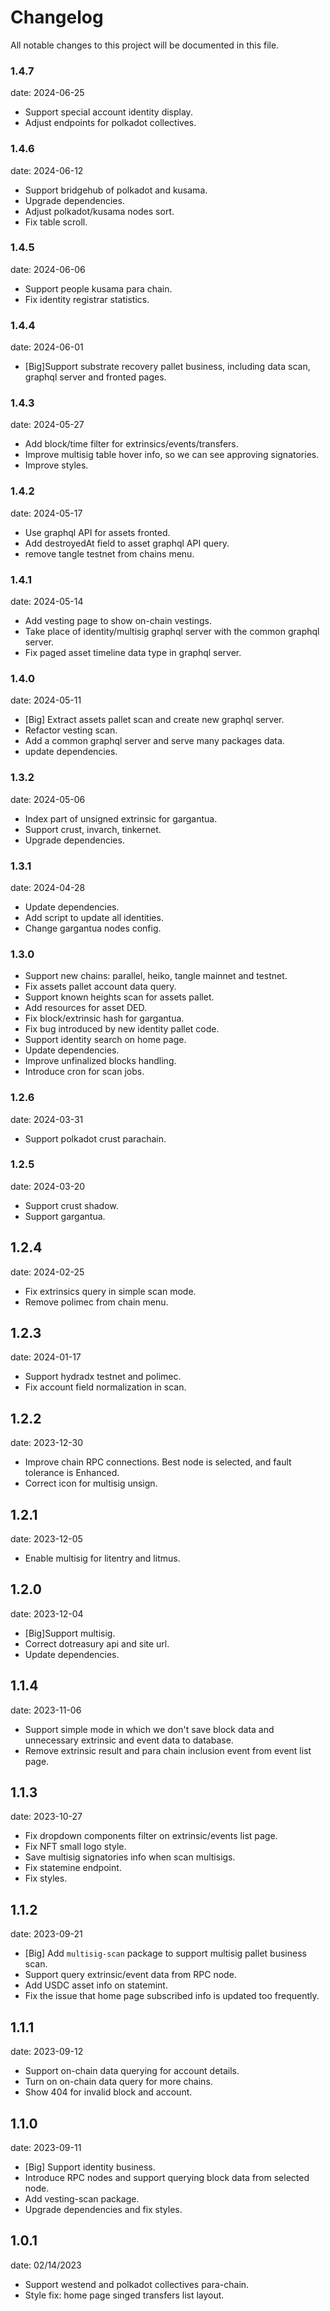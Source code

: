 # Changelog

All notable changes to this project will be documented in this file.

### 1.4.7

date: 2024-06-25

- Support special account identity display.
- Adjust endpoints for polkadot collectives.

### 1.4.6

date: 2024-06-12

- Support bridgehub of polkadot and kusama.
- Upgrade dependencies.
- Adjust polkadot/kusama nodes sort.
- Fix table scroll.

### 1.4.5

date: 2024-06-06

- Support people kusama para chain.
- Fix identity registrar statistics.

### 1.4.4

date: 2024-06-01

- [Big]Support substrate recovery pallet business, including data scan, graphql server and fronted pages.

### 1.4.3

date: 2024-05-27

- Add block/time filter for extrinsics/events/transfers.
- Improve multisig table hover info, so we can see approving signatories.
- Improve styles.

### 1.4.2

date: 2024-05-17

- Use graphql API for assets fronted.
- Add destroyedAt field to asset graphql API query.
- remove tangle testnet from chains menu.

### 1.4.1

date: 2024-05-14

- Add vesting page to show on-chain vestings.
- Take place of identity/multisig graphql server with the common graphql server.
- Fix paged asset timeline data type in graphql server.

### 1.4.0

date: 2024-05-11

- [Big] Extract assets pallet scan and create new graphql server.
- Refactor vesting scan.
- Add a common graphql server and serve many packages data.
- update dependencies.

### 1.3.2

date: 2024-05-06

- Index part of unsigned extrinsic for gargantua.
- Support crust, invarch, tinkernet.
- Upgrade dependencies.

### 1.3.1

date: 2024-04-28

- Update dependencies.
- Add script to update all identities.
- Change gargantua nodes config.

### 1.3.0

- Support new chains: parallel, heiko, tangle mainnet and testnet.
- Fix assets pallet account data query.
- Support known heights scan for assets pallet.
- Add resources for asset DED.
- Fix block/extrinsic hash for gargantua.
- Fix bug introduced by new identity pallet code.
- Support identity search on home page.
- Update dependencies.
- Improve unfinalized blocks handling.
- Introduce cron for scan jobs.

### 1.2.6

date: 2024-03-31

- Support polkadot crust parachain.

### 1.2.5

date: 2024-03-20

- Support crust shadow.
- Support gargantua.

## 1.2.4

date: 2024-02-25

- Fix extrinsics query in simple scan mode.
- Remove polimec from chain menu.

## 1.2.3

date: 2024-01-17

- Support hydradx testnet and polimec.
- Fix account field normalization in scan.

## 1.2.2

date: 2023-12-30

- Improve chain RPC connections. Best node is selected, and fault tolerance is Enhanced.
- Correct icon for multisig unsign.

## 1.2.1

date: 2023-12-05

- Enable multisig for litentry and litmus.

## 1.2.0

date: 2023-12-04

- [Big]Support multisig.
- Correct dotreasury api and site url.
- Update dependencies.

## 1.1.4

date: 2023-11-06

- Support simple mode in which we don't save block data and unnecessary extrinsic and event data to database.
- Remove extrinsic result and para chain inclusion event from event list page.

## 1.1.3

date: 2023-10-27

- Fix dropdown components filter on extrinsic/events list page.
- Fix NFT small logo style.
- Save multisig signatories info when scan multisigs.
- Fix statemine endpoint.
- Fix styles.

## 1.1.2

date: 2023-09-21

- [Big] Add `multisig-scan` package to support multisig pallet business scan.
- Support query extrinsic/event data from RPC node.
- Add USDC asset info on statemint.
- Fix the issue that home page subscribed info is updated too frequently.

## 1.1.1

date: 2023-09-12

- Support on-chain data querying for account details.
- Turn on on-chain data query for more chains.
- Show 404 for invalid block and account.

## 1.1.0

date: 2023-09-11

- [Big] Support identity business.
- Introduce RPC nodes and support querying block data from selected node.
- Add vesting-scan package.
- Upgrade dependencies and fix styles.

## 1.0.1

date: 02/14/2023

- Support westend and polkadot collectives para-chain.
- Style fix: home page singed transfers list layout.
